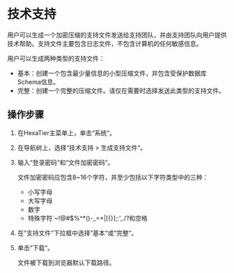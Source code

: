 # 技术支持<a name="ZH-CN_TOPIC_0111166456"></a>

用户可以生成一个加密压缩的支持文件发送给支持团队，并由支持团队向用户提供技术帮助。支持文件主要包含日志文件，不包含计算机的任何敏感信息。

用户可以生成两种类型的支持文件：

-   基本：创建一个包含最少量信息的小型压缩文件，并包含受保护数据库Schema信息。
-   完整：创建一个完整的压缩文件。请仅在需要时选择发送此类型的支持文件。

## 操作步骤<a name="zh-cn_topic_0180960246_sbd04c1c14523461a89d169de45f1ece6"></a>

1.  在HexaTier主菜单上，单击“系统“。
2.  在导航树上，选择“技术支持 \> 生成支持文件“。
3.  输入“登录密码“和“文件加密密码“。

    文件加密密码应包含8\~16个字符，并至少包括以下字符类型中的三种：

    -   小写字母
    -   大写字母
    -   数字
    -   特殊字符\`\~!@\#$%^\*\(\)-\_=+|\[\{\}\];:',./?和空格

4.  在“支持文件“下拉框中选择“基本“或“完整“。
5.  单击“下载“。

    文件被下载到浏览器默认下载路径。


